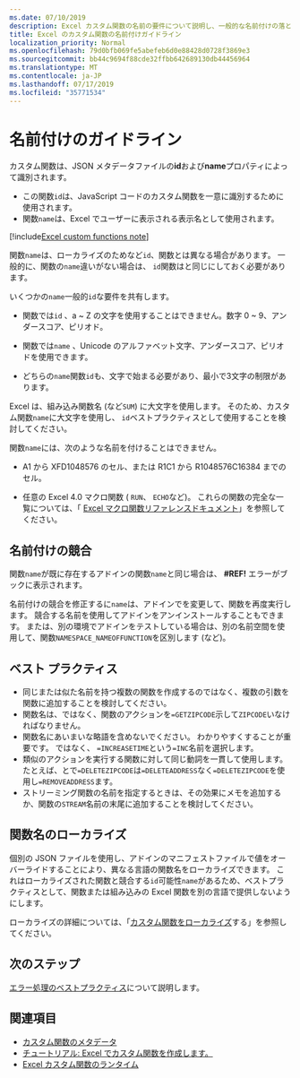```yaml
---
ms.date: 07/10/2019
description: Excel カスタム関数の名前の要件について説明し、一般的な名前付けの落とし穴を回避します。
title: Excel のカスタム関数の名前付けガイドライン
localization_priority: Normal
ms.openlocfilehash: 79d0bfb069fe5abefeb6d0e88428d0728f3869e3
ms.sourcegitcommit: bb44c9694f88cde32ffbb642689130db44456964
ms.translationtype: MT
ms.contentlocale: ja-JP
ms.lasthandoff: 07/17/2019
ms.locfileid: "35771534"
---
```

# <a name="naming-guidelines"></a>名前付けのガイドライン

カスタム関数は、JSON メタデータファイルの**id**および**name**プロパティによって識別されます。

- この関数`id`は、JavaScript コードのカスタム関数を一意に識別するために使用されます。
- 関数`name`は、Excel でユーザーに表示される表示名として使用されます。

[!include[Excel custom functions note](../includes/excel-custom-functions-note.md)]

関数`name`は、ローカライズのためなど`id`、関数とは異なる場合があります。 一般的に、関数の`name`違いがない場合は、 `id`関数はと同じにしておく必要があります。

いくつかの`name`一般的`id`な要件を共有します。

- 関数では`id` 、a ~ Z の文字を使用することはできません。数字 0 ~ 9、アンダースコア、ピリオド。

- 関数では`name` 、Unicode のアルファベット文字、アンダースコア、ピリオドを使用できます。

- どちらの`name`関数`id`も、文字で始まる必要があり、最小で3文字の制限があります。

Excel は、組み込み関数名 (など`SUM`) に大文字を使用します。 そのため、カスタム関数`name`に大文字を使用し、 `id`ベストプラクティスとして使用することを検討してください。

関数`name`には、次のような名前を付けることはできません。

- A1 から XFD1048576 のセル、または R1C1 から R1048576C16384 までのセル。

- 任意の Excel 4.0 マクロ関数 ( `RUN`、 `ECHO`など)。  これらの関数の完全な一覧については、「 [Excel マクロ関数リファレンスドキュメント](https://d13ot9o61jdzpp.cloudfront.net/files/Excel%204.0%20Macro%20Functions%20Reference.pdf)」を参照してください。

## <a name="naming-conflicts"></a>名前付けの競合

関数`name`が既に存在するアドインの関数`name`と同じ場合は、 **#REF!** エラーがブックに表示されます。

名前付けの競合を修正するに`name`は、アドインでを変更して、関数を再度実行します。 競合する名前を使用してアドインをアンインストールすることもできます。 または、別の環境でアドインをテストしている場合は、別の名前空間を使用して、関数`NAMESPACE_NAMEOFFUNCTION`を区別します (など)。

## <a name="best-practices"></a>ベスト プラクティス

- 同じまたは似た名前を持つ複数の関数を作成するのではなく、複数の引数を関数に追加することを検討してください。
- 関数名は、ではなく、関数のアクションを`=GETZIPCODE`示して`ZIPCODE`いなければなりません。
- 関数名にあいまいな略語を含めないでください。 わかりやすくすることが重要です。 ではなく、 `=INCREASETIME`という`=INC`名前を選択します。
- 類似のアクションを実行する関数に対して同じ動詞を一貫して使用します。 たとえば、とで`=DELETEZIPCODE`は`=DELETEADDRESS`なく`=DELETEZIPCODE`を使用し`=REMOVEADDRESS`ます。
- ストリーミング関数の名前を指定するときは、その効果にメモを追加するか、関数の`STREAM`名前の末尾に追加することを検討してください。

## <a name="localizing-function-names"></a>関数名のローカライズ

個別の JSON ファイルを使用し、アドインのマニフェストファイルで値をオーバーライドすることにより、異なる言語の関数名をローカライズできます。 これはローカライズされた関数と競合する`id`可能性`name`があるため、ベストプラクティスとして、関数または組み込みの Excel 関数を別の言語で提供しないようにします。

ローカライズの詳細については、「[カスタム関数をローカライズ](custom-functions-localize.md)する」を参照してください。

## <a name="next-steps"></a>次のステップ
[エラー処理のベストプラクティス](custom-functions-errors.md)について説明します。

## <a name="see-also"></a>関連項目

* [カスタム関数のメタデータ](custom-functions-json.md)
* [チュートリアル: Excel でカスタム関数を作成します。](../tutorials/excel-tutorial-create-custom-functions.md)
* [Excel カスタム関数のランタイム](custom-functions-runtime.md)
